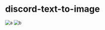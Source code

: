 # discord-text-to-image

![a](https://media.discordapp.net/attachments/1025732232255643678/1045011119976222741/image.png)
![b](https://media.discordapp.net/attachments/1025732232255643678/1045011370191634532/image.png)

